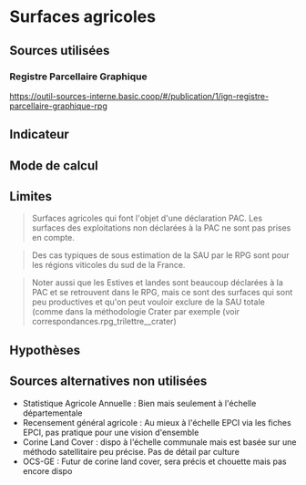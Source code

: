 # Surfaces agricoles

## Sources utilisées


### Registre Parcellaire Graphique
https://outil-sources-interne.basic.coop/#/publication/1/ign-registre-parcellaire-graphique-rpg


## Indicateur
## Mode de calcul
## Limites
> Surfaces agricoles qui font l'objet d'une déclaration PAC. Les surfaces des exploitations non déclarées à la PAC ne sont pas prises en compte.

> Des cas typiques de sous estimation de la SAU par le RPG sont pour les régions viticoles du sud de la France.

> Noter aussi que les Estives et landes sont beaucoup déclarées à la PAC et se retrouvent dans le RPG, mais ce sont des surfaces qui sont peu productives et qu'on peut vouloir exclure de la SAU totale (comme dans la méthodologie Crater par exemple (voir correspondances.rpg_trilettre__crater)

## Hypothèses
## Sources alternatives non utilisées

- Statistique Agricole Annuelle : Bien mais seulement à l'échelle départementale
- Recensement général agricole : Au mieux à l'échelle EPCI via les fiches EPCI, pas pratique pour une vision d'ensemble
- Corine Land Cover : dispo à l'échelle communale mais est basée sur une méthodo satellitaire peu précise. Pas de détail par culture
- OCS-GE : Futur de corine land cover, sera précis et chouette mais pas encore dispo
